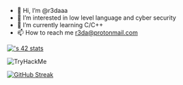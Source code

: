 - 👋 Hi, I’m @r3daaa
- 👀 I’m interested in low level language and cyber security
- 🌱 I’m currently learning C/C++
- 📫 How to reach me r3da@protonmail.com

<!---
r3daaa/r3daaa is a ✨ special ✨ repository because its `README.md` (this file) appears on your GitHub profile.
You can click the Preview link to take a look at your changes.
--->

[![<username>'s 42 stats](https://badge.mediaplus.ma/binary/rrakman)](https://github.com/oakoudad/badge42)

  
 <img src="https://tryhackme-badges.s3.amazonaws.com/r3da.png" alt="TryHackMe">

  
  
  [![GitHub Streak](https://streak-stats.demolab.com/?user=r3daaa&theme=tokyonight)](https://git.io/streak-stats)

